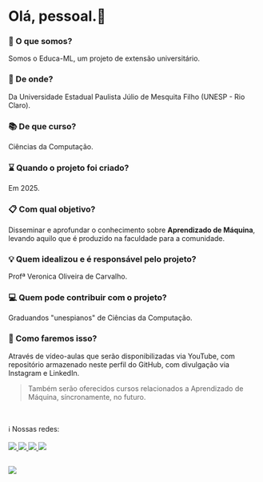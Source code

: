 # Olá, pessoal.👋

### 📌 O que somos?
  Somos o Educa-ML, um projeto de extensão universitário.

### 📍 De onde?
  Da Universidade Estadual Paulista Júlio de Mesquita Filho (UNESP - Rio Claro).

### 📚 De que curso?
  Ciências da Computação.

### ⌛ Quando o projeto foi criado?
  Em 2025.

### 📋 Com qual objetivo?
  Disseminar e aprofundar o conhecimento sobre <b>Aprendizado de Máquina</b>, levando aquilo que é produzido na faculdade para a comunidade. 

### 💡 Quem idealizou e é responsável pelo projeto?
  Profª Veronica Oliveira de Carvalho.

### 💻 Quem pode contribuir com o projeto? 
  Graduandos "unespianos" de Ciências da Computação.

### 🎯 Como faremos isso?
  Através de vídeo-aulas que serão disponibilizadas via YouTube, com repositório armazenado neste perfil do GitHub, com divulgação via Instagram e LinkedIn.

  > Também serão oferecidos cursos relacionados a Aprendizado de Máquina, síncronamente, no futuro.

##
</br>
ℹ️ Nossas redes:
</br></br>
<a href="https://github.com/Educa-ML" target="_blank">
<img src="https://img.shields.io/badge/GitHub-100000?style=for-the-badge&logo=github&logoColor=white)">
</a>
<a href="https://instagram.com/educa_ml" target="_blank">
  <img src="https://img.shields.io/badge/Instagram-E4405F?style=for-the-badge&logo=instagram&logoColor=white">
</a>
<a href="https://youtube.com/@Educa_ML" target="_blank">
  <img src="https://img.shields.io/badge/YouTube-FF0000?style=for-the-badge&logo=youtube&logoColor=white">
</a>
<a href="https://www.linkedin.com/in/Educa-ML/" target="_blank">
   <img src="https://img.shields.io/badge/linkedin-%230077B5.svg?style=for-the-badge&logo=linkedin&logoColor=white">
</a>


##
![](https://komarev.com/ghpvc/?username=Educa-ML&style=for-the-badge&label=VISITAS&abbreviated=true&color=blueviolet)

